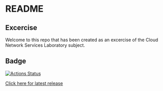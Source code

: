 # README

## Excercise

Welcome to this repo that has been created as an excercise of the Cloud Network Services Laboratory subject.

## Badge

[![Actions Status](https://github.com/kovacsadam23/cicd/workflows/Test,%20build%20and%20release/badge.svg)](https://github.com/kovacsadam23/cicd/actions)

[Click here for latest release](https://github.com/kovacsadam23/cicd/releases/tag/latest)

